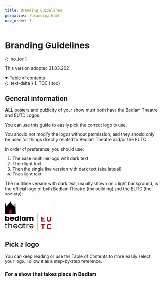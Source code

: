 ```yaml
---
title: Branding Guidelines
permalink: /branding.html
nav_order: 3
---
```


# Branding Guidelines
{: .no_toc }

This version adopted 31.03.2021

<details open markdown="block">
  <summary>
    Table of contents
  </summary>
  {: .text-delta }
1. TOC
{:toc}
</details>

## General information

**ALL** posters and publicity of your show must both have the Bedlam Theatre and EUTC Logos.

You can use this guide to easily pick the correct logo to use.

You should not modify the logos without permission, and they should only be used for things directly related to Bedlam Theatre and/or the EUTC.

In order of preference, you should use:

1. The base multiline logo with dark text
2. Then light text
3. Then the single line version with dark text (aka lateral)
4. Then light text

The multiline version with dark text, usually shown on a light background, is the official logo of both Bedlam Theatre (the building) and the EUTC (the society):

<img src="branding/svg/Bedlam%20Theatre%20EUTC%20Logos_Base%20Multiline.svg" width="30%" alt="Bedlam Theatre EUTC Multiline logo with black text" />

## Pick a logo 

You can keep reading or use the Table of Contents to more easily select your logo. Follow it as a step-by-step reference.

### For a show that takes place in Bedlam